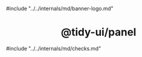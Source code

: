#include "../../internals/md/banner-logo.md"

<h1 align="center">@tidy-ui/panel</h1>

#include "../../internals/md/checks.md"
